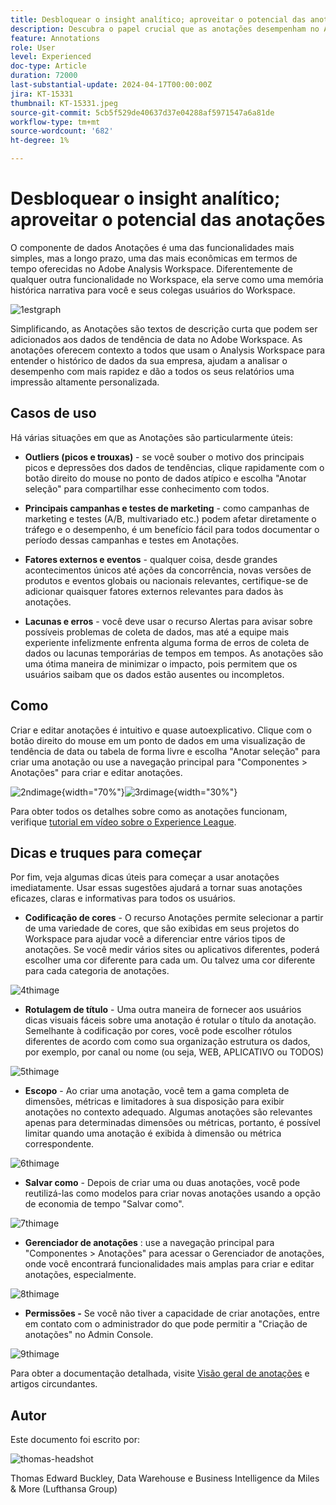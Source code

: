 ```yaml
---
title: Desbloquear o insight analítico; aproveitar o potencial das anotações
description: Descubra o papel crucial que as anotações desempenham no Adobe Analysis Workspace e obtenha dicas práticas para maximizar seu uso. Eleve sua compreensão de dados e colaboração a novos patamares, extraindo insights analíticos mais avançados ao longo do caminho.
feature: Annotations
role: User
level: Experienced
doc-type: Article
duration: 72000
last-substantial-update: 2024-04-17T00:00:00Z
jira: KT-15331
thumbnail: KT-15331.jpeg
source-git-commit: 5cb5f529de40637d37e04288af5971547a6a81de
workflow-type: tm+mt
source-wordcount: '682'
ht-degree: 1%

---
```



# Desbloquear o insight analítico; aproveitar o potencial das anotações

O componente de dados Anotações é uma das funcionalidades mais simples, mas a longo prazo, uma das mais econômicas em termos de tempo oferecidas no Adobe Analysis Workspace. Diferentemente de qualquer outra funcionalidade no Workspace, ela serve como uma memória histórica narrativa para você e seus colegas usuários do Workspace.

![1estgraph](assets/1stgraph.png)

Simplificando, as Anotações são textos de descrição curta que podem ser adicionados aos dados de tendência de data no Adobe Workspace. As anotações oferecem contexto a todos que usam o Analysis Workspace para entender o histórico de dados da sua empresa, ajudam a analisar o desempenho com mais rapidez e dão a todos os seus relatórios uma impressão altamente personalizada.

## Casos de uso

Há várias situações em que as Anotações são particularmente úteis:

- **Outliers (picos e trouxas)** - se você souber o motivo dos principais picos e depressões dos dados de tendências, clique rapidamente com o botão direito do mouse no ponto de dados atípico e escolha &quot;Anotar seleção&quot; para compartilhar esse conhecimento com todos.

- **Principais campanhas e testes de marketing** - como campanhas de marketing e testes (A/B, multivariado etc.) podem afetar diretamente o tráfego e o desempenho, é um benefício fácil para todos documentar o período dessas campanhas e testes em Anotações.

- **Fatores externos e eventos** - qualquer coisa, desde grandes acontecimentos únicos até ações da concorrência, novas versões de produtos e eventos globais ou nacionais relevantes, certifique-se de adicionar quaisquer fatores externos relevantes para dados às anotações.

- **Lacunas e erros** - você deve usar o recurso Alertas para avisar sobre possíveis problemas de coleta de dados, mas até a equipe mais experiente infelizmente enfrenta alguma forma de erros de coleta de dados ou lacunas temporárias de tempos em tempos. As anotações são uma ótima maneira de minimizar o impacto, pois permitem que os usuários saibam que os dados estão ausentes ou incompletos.

## Como

Criar e editar anotações é intuitivo e quase autoexplicativo. Clique com o botão direito do mouse em um ponto de dados em uma visualização de tendência de data ou tabela de forma livre e escolha &quot;Anotar seleção&quot; para criar uma anotação ou use a navegação principal para &quot;Componentes > Anotações&quot; para criar e editar anotações.

![2ndimage](assets/2ndimage.png){width="70%"}![3rdimage](assets/3rdimage.png){width="30%"}


Para obter todos os detalhes sobre como as anotações funcionam, verifique [tutorial em vídeo sobre o Experience League](https://experienceleague.adobe.com/en/docs/analytics-learn/tutorials/analysis-workspace/navigating-workspace-projects/annotations-in-analysis-workspace).

## Dicas e truques para começar

Por fim, veja algumas dicas úteis para começar a usar anotações imediatamente.  Usar essas sugestões ajudará a tornar suas anotações eficazes, claras e informativas para todos os usuários.

- **Codificação de cores** - O recurso Anotações permite selecionar a partir de uma variedade de cores, que são exibidas em seus projetos do Workspace para ajudar você a diferenciar entre vários tipos de anotações. Se você medir vários sites ou aplicativos diferentes, poderá escolher uma cor diferente para cada um. Ou talvez uma cor diferente para cada categoria de anotações.

![4thimage](assets/4thimage.png)

- **Rotulagem de título** - Uma outra maneira de fornecer aos usuários dicas visuais fáceis sobre uma anotação é rotular o título da anotação. Semelhante à codificação por cores, você pode escolher rótulos diferentes de acordo com como sua organização estrutura os dados, por exemplo, por canal ou nome (ou seja, WEB, APLICATIVO ou TODOS)

![5thimage](assets/5thimage.png)

- **Escopo** - Ao criar uma anotação, você tem a gama completa de dimensões, métricas e limitadores à sua disposição para exibir anotações no contexto adequado. Algumas anotações são relevantes apenas para determinadas dimensões ou métricas, portanto, é possível limitar quando uma anotação é exibida à dimensão ou métrica correspondente.

![6thimage](assets/6thimage.png)

- **Salvar como** - Depois de criar uma ou duas anotações, você pode reutilizá-las como modelos para criar novas anotações usando a opção de economia de tempo &quot;Salvar como&quot;.

![7thimage](assets/7thimage.png)

- **Gerenciador de anotações** : use a navegação principal para &quot;Componentes > Anotações&quot; para acessar o Gerenciador de anotações, onde você encontrará funcionalidades mais amplas para criar e editar anotações, especialmente.

![8thimage](assets/8thimage.png)


- **Permissões -** Se você não tiver a capacidade de criar anotações, entre em contato com o administrador do que pode permitir a &quot;Criação de anotações&quot; no Admin Console.

![9thimage](assets/9thimage.png)

Para obter a documentação detalhada, visite [Visão geral de anotações](https://experienceleague.adobe.com/en/docs/analytics/analyze/analysis-workspace/components/annotations/overview) e artigos circundantes.

## Autor

Este documento foi escrito por:

![thomas-headshot](assets/thomas-headshot.png)

Thomas Edward Buckley, Data Warehouse e Business Intelligence da Miles &amp; More (Lufthansa Group)


